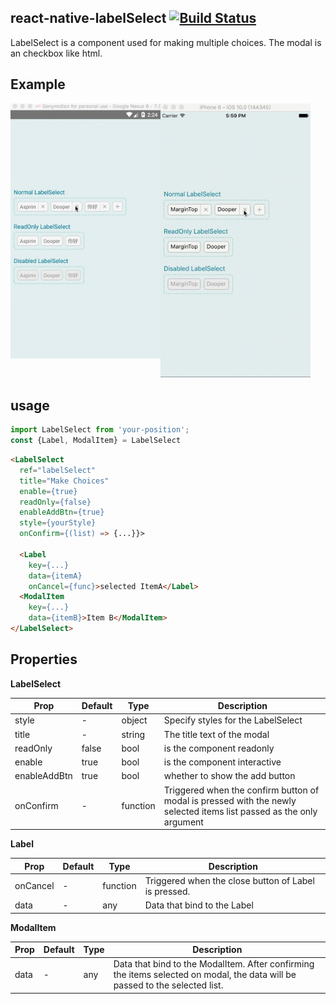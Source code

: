 ## react-native-labelSelect [![Build Status](https://travis-ci.org/Tinysymphony/react-native-labelSelect.svg?branch=master)](https://travis-ci.org/Tinysymphony/react-native-labelSelect)
LabelSelect is a component used for making multiple choices. The modal is an checkbox like html.

## Example
<a href="#android" id="android"><img src="./GIF/android.gif" align="left" width="240"/></a>

<a href="#ios" id="ios"><img src="./GIF/ios.gif" width="240"/></a>


## usage

```js
import LabelSelect from 'your-position';
const {Label, ModalItem} = LabelSelect
```

```html
<LabelSelect
  ref="labelSelect"
  title="Make Choices"
  enable={true}
  readOnly={false}
  enableAddBtn={true}
  style={yourStyle}
  onConfirm={(list) => {...}}>
  
  <Label
    key={...}
    data={itemA}
    onCancel={func}>selected ItemA</Label>
  <ModalItem
    key={...}
    data={itemB}>Item B</ModalItem>
</LabelSelect>

```

## Properties

**LabelSelect**

| Prop | Default | Type | Description |
| --- | --- | --- | --- |
| style | - | object | Specify styles for the LabelSelect |
| title | - | string | The title text of the modal |
| readOnly | false | bool | is the component readonly |
| enable | true | bool | is the component interactive  |
| enableAddBtn | true | bool | whether to show the add button |
| onConfirm | - | function | Triggered when the confirm button of modal is pressed with the newly selected items list passed as the only argument |


**Label**




| Prop | Default | Type | Description |
| --- | --- | --- | --- |
| onCancel | - | function | Triggered when the close button of Label is pressed. |
|data| -| any | Data that bind to the Label |

**ModalItem**




| Prop | Default | Type | Description |
| --- | --- | --- | --- |
| data | - | any | Data that bind to the ModalItem. After confirming the items selected on modal, the data will be passed to the selected list. |


